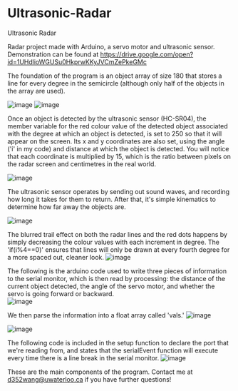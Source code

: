 # Ultrasonic-Radar
Ultrasonic Radar

Radar project made with Arduino, a servo motor and ultrasonic sensor. Demonstration can be found at https://drive.google.com/open?id=1UHdlioWGUSu0HkprwKKyJVCmZePkeGMc

The foundation of the program is an object array of size 180 that stores a line for every degree in the semicircle (although only half of the objects in the array are used). 

![image](https://user-images.githubusercontent.com/62212652/81449771-f4472000-914e-11ea-8f93-ad5cf18164bc.png)
![image](https://user-images.githubusercontent.com/62212652/81453698-417bbf80-9158-11ea-8808-eeaa6cdda525.png)

Once an object is detected by the ultrasonic sensor (HC-SR04), the member variable for the red colour value of the detected object associated with the degree at which an object is detected, is set to 250 so that it will appear on the screen. Its x and y coordinates are also set, using the angle ('i' in my code) and distance at which the object is detected. You will notice that each coordinate is multiplied by 15, which is the ratio between pixels on the radar screen and centimetres in the real world. 

![image](https://user-images.githubusercontent.com/62212652/81452132-12634f00-9154-11ea-85ad-e1f61cca976e.png)

The ultrasonic sensor operates by sending out sound waves, and recording how long it takes for them to return. After that, it's simple kinematics to determine how far away the objects are.

![image](https://user-images.githubusercontent.com/62212652/81457275-704b6300-9163-11ea-902e-bbbc0df75a3b.png)

The blurred trail effect on both the radar lines and the red dots happens by simply decreasing the colour values with each increment in degree. The 'if(i%4==0)' ensures that lines will only be drawn at every fourth degree for a more spaced out, cleaner look. 
![image](https://user-images.githubusercontent.com/62212652/81453460-95d26f80-9157-11ea-962e-9e1483911495.png)

The following is the arduino code used to write three pieces of information to the serial monitor, which is then read by processing: the distance of the current object detected, the angle of the servo motor, and whether the servo is going forward or backward.  
![image](https://user-images.githubusercontent.com/62212652/81453944-e72f2e80-9158-11ea-83e1-4dc1f11438d1.png)

We then parse the information into a float array called 'vals.'
![image](https://user-images.githubusercontent.com/62212652/81453980-01690c80-9159-11ea-94d1-3d5377ce72cf.png)

![image](https://user-images.githubusercontent.com/62212652/81454003-104fbf00-9159-11ea-99ba-ca56447bc89b.png)

The following code is included in the setup function to declare the port that we're reading from, and states that the serialEvent function will execute every time there is a line break in the serial monitor. 
![image](https://user-images.githubusercontent.com/62212652/81456712-67599200-9161-11ea-8b92-77773d0f3778.png)

These are the main components of the program. Contact me at d352wang@uwaterloo.ca if you have further questions!
